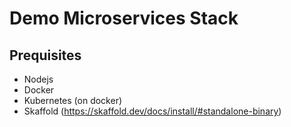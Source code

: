 # Demo Microservices Stack

## Prequisites

- Nodejs
- Docker
- Kubernetes (on docker)
- Skaffold (https://skaffold.dev/docs/install/#standalone-binary)
